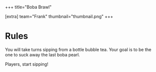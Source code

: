 +++
title="Boba Brawl"

[extra]
team="Frank"
thumbnail="thumbnail.png"
+++

# Rules

You will take turns sipping from a bottle bubble tea. Your goal is to be the one to suck away the last boba pearl. 

Players, start sipping! 